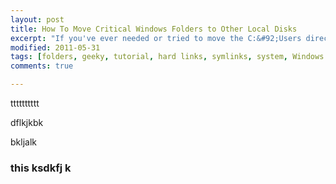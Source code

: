 ```yaml
---
layout: post
title: How To Move Critical Windows Folders to Other Local Disks
excerpt: "If you've ever needed or tried to move the C:&#92;Users directory or other default Windows directories to another place other than the default one, you know it can be quite difficult."
modified: 2011-05-31
tags: [folders, geeky, tutorial, hard links, symlinks, system, Windows 7, windows administration]
comments: true

---
```

tttttttttt

dflkjkbk

bkljalk


### this ksdkfj k
